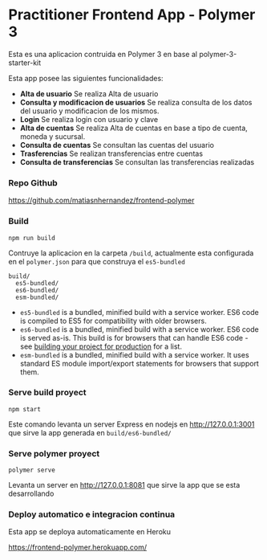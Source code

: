 # Practitioner Frontend App - Polymer 3

Esta es una aplicacion contruida en Polymer 3 en base al polymer-3-starter-kit

Esta app posee las siguientes funcionalidades:

* **Alta de usuario** Se realiza Alta de usuario
* **Consulta y modificacion de usuarios** Se realiza consulta de los datos del usuario y modificacion de los mismos.
* **Login** Se realiza login con usuario y clave
* **Alta de cuentas** Se realiza Alta de cuentas en base a tipo de cuenta, moneda y sucursal.
* **Consulta de cuentas** Se consultan las cuentas del usuario
* **Trasferencias** Se realizan transferencias entre cuentas
* **Consulta de transferencias** Se consultan las transferencias realizadas


### Repo Github

<https://github.com/matiasnhernandez/frontend-polymer>

### Build

`npm run build`

Contruye la aplicacion en la carpeta `/build`, actualmente esta configurada en el `polymer.json` para que construya el `es5-bundled`

```
build/
  es5-bundled/
  es6-bundled/
  esm-bundled/
```

* `es5-bundled` is a bundled, minified build with a service worker. ES6 code is compiled to ES5 for compatibility with older browsers.
* `es6-bundled` is a bundled, minified build with a service worker. ES6 code is served as-is. This build is for browsers that can handle ES6 code - see [building your project for production](https://www.polymer-project.org/3.0/toolbox/build-for-production#compiling) for a list.
* `esm-bundled` is a bundled, minified build with a service worker. It uses standard ES module import/export statements for browsers that support them.

### Serve build proyect

    npm start

Este comando levanta un server Express en nodejs en <http://127.0.0.1:3001> que sirve la app generada en `build/es6-bundled/`

### Serve polymer proyect

    polymer serve

Levanta un server en <http://127.0.0.1:8081> que sirve la app que se esta desarrollando

### Deploy automatico e integracion continua

Esta app se deploya automaticamente en Heroku

<https://frontend-polymer.herokuapp.com/>